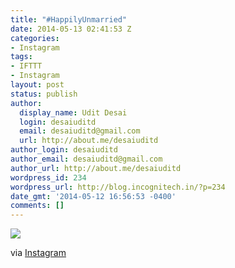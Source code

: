 ```yaml
---
title: "#HappilyUnmarried"
date: 2014-05-13 02:41:53 Z
categories:
- Instagram
tags:
- IFTTT
- Instagram
layout: post
status: publish
author:
  display_name: Udit Desai
  login: desaiuditd
  email: desaiuditd@gmail.com
  url: http://about.me/desaiuditd
author_login: desaiuditd
author_email: desaiuditd@gmail.com
author_url: http://about.me/desaiuditd
wordpress_id: 234
wordpress_url: http://blog.incognitech.in/?p=234
date_gmt: '2014-05-12 16:56:53 -0400'
comments: []
---
```


![](http://origincache-prn.fbcdn.net/10268822_1449690435277346_248936190_n.jpg)

via [Instagram](http://ift.tt/1sluw2D)
